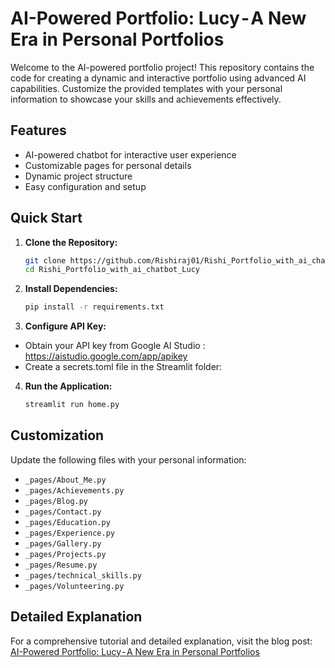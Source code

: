 # AI-Powered Portfolio: Lucy - A New Era in Personal Portfolios

Welcome to the AI-powered portfolio project! This repository contains the code for creating a dynamic and interactive portfolio using advanced AI capabilities. Customize the provided templates with your personal information to showcase your skills and achievements effectively.

## Features

- AI-powered chatbot for interactive user experience
- Customizable pages for personal details
- Dynamic project structure
- Easy configuration and setup

## Quick Start

1. **Clone the Repository:**
   ```sh
   git clone https://github.com/Rishiraj01/Rishi_Portfolio_with_ai_chatbot_Lucy.git
   cd Rishi_Portfolio_with_ai_chatbot_Lucy
   
2. **Install Dependencies:**
   ```sh
   pip install -r requirements.txt
3. **Configure API Key:**

 - Obtain your API key from Google AI Studio : https://aistudio.google.com/app/apikey
 - Create a secrets.toml file in the Streamlit folder:
4. **Run the Application:**
   ```sh
   streamlit run home.py
## Customization

Update the following files with your personal information:

- `_pages/About_Me.py`
- `_pages/Achievements.py`
- `_pages/Blog.py`
- `_pages/Contact.py`
- `_pages/Education.py`
- `_pages/Experience.py`
- `_pages/Gallery.py`
- `_pages/Projects.py`
- `_pages/Resume.py`
- `_pages/technical_skills.py`
- `_pages/Volunteering.py`

## Detailed Explanation

For a comprehensive tutorial and detailed explanation, visit the blog post:  
[AI-Powered Portfolio: Lucy - A New Era in Personal Portfolios](https://rishirajsharma-portfolio.streamlit.app/)
